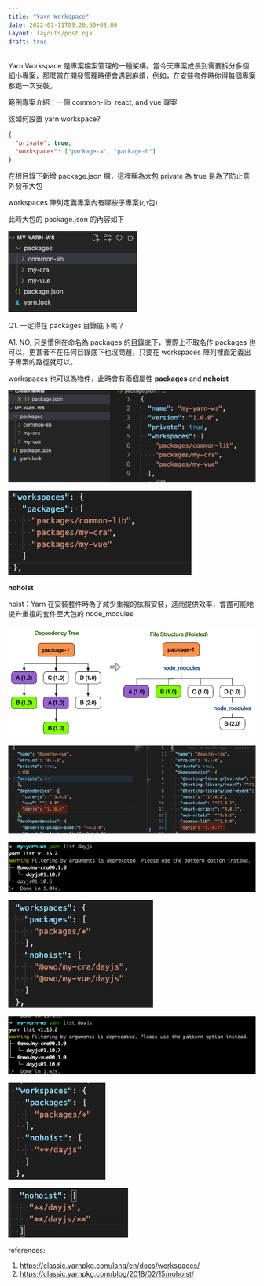 ```yaml
---
title: "Yarn Workspace"
date: 2022-01-11T09:26:50+08:00
layout: layouts/post.njk
draft: true
---
```


Yarn Workspace 是專案檔案管理的一種架構。當今天專案成長到需要拆分多個細小專案，那麼當在開發管理時便會遇到麻煩，例如，在安裝套件時你得每個專案都跑一次安裝。

範例專案介紹：一個 common-lib, react, and vue 專案

該如何設置 yarn workspace?

```json
{
  "private": true,
  "workspaces": ["package-a", "package-b"]
}
```

在根目錄下新增 package.json 檔，這裡稱為大包 private 為 true 是為了防止意外發布大包

workspaces 陣列定義專案內有哪些子專案(小包)

此時大包的 package.json 的內容如下

![img](/img/https%253A%252F%252Fs3-us-west-2.amazonaws.com%252Fsecure.notion-static.com%252F87a9bc6b-123a-462d-b4a3-acca5eb02785%252F%E6%88%AA%E5%9C%96_2021-11-02_18.00.04.png)

Q1. 一定得在 packages 目錄底下嗎？

A1. NO, 只是慣例在命名為 packages 的目錄底下，實際上不取名作 packages 也可以，更甚者不在任何目錄底下也沒問題，只要在 workspaces 陣列裡面定義出子專案的路徑就可以。

workspaces 也可以為物件，此時會有兩個屬性 **packages** and **nohoist**

![img](/img/https%253A%252F%252Fs3-us-west-2.amazonaws.com%252Fsecure.notion-static.com%252F24321f35-16d5-46a0-bf3b-0d30d8b7fea7%252F%E6%88%AA%E5%9C%96_2021-11-02_18.21.38.png)

![img](/img/https%253A%252F%252Fs3-us-west-2.amazonaws.com%252Fsecure.notion-static.com%252F65ff2b59-b7dd-41d5-9336-bb796e556932%252F%E6%88%AA%E5%9C%96_2021-11-02_18.30.37.png)

**nohoist**

hoist：Yarn 在安裝套件時為了減少重複的依賴安裝，進而提供效率，會盡可能地提升重複的套件至大包的 node_modules

![img](/img/https%253A%252F%252Fs3-us-west-2.amazonaws.com%252Fsecure.notion-static.com%252F8fb0404a-8443-409e-8f52-b994af2fa422%252FUntitled.png)

![img](/img/https%253A%252F%252Fs3-us-west-2.amazonaws.com%252Fsecure.notion-static.com%252F7e844e5f-45ac-4625-868e-77dd7b27d93e%252F%E6%88%AA%E5%9C%96_2021-11-03_15.43.53.png)

![img](/img/https%253A%252F%252Fs3-us-west-2.amazonaws.com%252Fsecure.notion-static.com%252F3dba5e3e-d2a2-44c2-91a7-1359f5ff089f%252F%E6%88%AA%E5%9C%96_2021-11-03_15.49.18.png)

![img](/img/https%253A%252F%252Fs3-us-west-2.amazonaws.com%252Fsecure.notion-static.com%252Fb5448cd0-1c8f-4333-acd8-9ac9daad2b13%252F%E6%88%AA%E5%9C%96_2021-11-03_15.49.56.png)

![img](/img/https%253A%252F%252Fs3-us-west-2.amazonaws.com%252Fsecure.notion-static.com%252F3d668d50-3edc-42b8-91fd-2aa74edc629f%252F%E6%88%AA%E5%9C%96_2021-11-03_15.52.45.png)

![img](/img/https%253A%252F%252Fs3-us-west-2.amazonaws.com%252Fsecure.notion-static.com%252Fe9bf0374-08d7-4a90-856e-8ac47ba32815%252F%E6%88%AA%E5%9C%96_2021-11-03_16.06.26-20220111093509069.png)

![img](/img/https%253A%252F%252Fs3-us-west-2.amazonaws.com%252Fsecure.notion-static.com%252F7fbde2ff-2f96-40ea-af28-63088c039af1%252F%E6%88%AA%E5%9C%96_2021-11-03_16.06.35.png)

references:

1. https://classic.yarnpkg.com/lang/en/docs/workspaces/
2. https://classic.yarnpkg.com/blog/2018/02/15/nohoist/